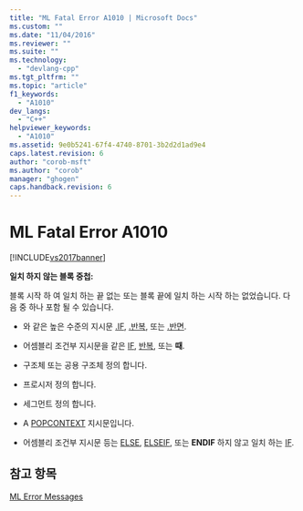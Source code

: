 ```yaml
---
title: "ML Fatal Error A1010 | Microsoft Docs"
ms.custom: ""
ms.date: "11/04/2016"
ms.reviewer: ""
ms.suite: ""
ms.technology: 
  - "devlang-cpp"
ms.tgt_pltfrm: ""
ms.topic: "article"
f1_keywords: 
  - "A1010"
dev_langs: 
  - "C++"
helpviewer_keywords: 
  - "A1010"
ms.assetid: 9e0b5241-67f4-4740-8701-3b2d2d1ad9e4
caps.latest.revision: 6
author: "corob-msft"
ms.author: "corob"
manager: "ghogen"
caps.handback.revision: 6
---
```

# ML Fatal Error A1010
[!INCLUDE[vs2017banner](../../assembler/inline/includes/vs2017banner.md)]

**일치 하지 않는 블록 중첩:**  
  
 블록 시작 하 여 일치 하는 끝 없는 또는 블록 끝에 일치 하는 시작 하는 없었습니다.  다음 중 하나 포함 될 수 있습니다.  
  
-   와 같은 높은 수준의 지시문  [.IF](../../assembler/masm/dot-if.md), [.반복](../../assembler/masm/dot-repeat.md), 또는  [.반면](../../assembler/masm/dot-while.md).  
  
-   어셈블리 조건부 지시문을 같은  [IF](../../assembler/masm/if-masm.md),  [반복](../../assembler/masm/repeat.md), 또는  **때**.  
  
-   구조체 또는 공용 구조체 정의 합니다.  
  
-   프로시저 정의 합니다.  
  
-   세그먼트 정의 합니다.  
  
-   A  [POPCONTEXT](../../assembler/masm/popcontext.md) 지시문입니다.  
  
-   어셈블리 조건부 지시문 등는  [ELSE](../../assembler/masm/else-masm.md),  [ELSEIF](../../assembler/masm/elseif-masm.md), 또는  **ENDIF**  하지 않고 일치 하는  [IF](../../assembler/masm/if-masm.md).  
  
## 참고 항목  
 [ML Error Messages](../../assembler/masm/ml-error-messages.md)
